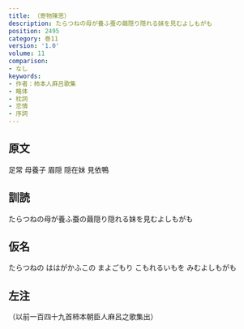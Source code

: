 ```yaml
---
title: （寄物陳思）
description: たらつねの母が養ふ蚕の繭隠り隠れる妹を見むよしもがも
position: 2495
category: 巻11
version: '1.0'
volume: 11
comparison:
- なし
keywords:
- 作者：柿本人麻呂歌集
- 略体
- 枕詞
- 恋情
- 序詞
---
```


## 原文

足常 母養子 眉隠 隠在妹 見依鴨

## 訓読

たらつねの母が養ふ蚕の繭隠り隠れる妹を見むよしもがも

## 仮名

たらつねの ははがかふこの まよごもり こもれるいもを みむよしもがも

## 左注

（以前一百四十九首柿本朝臣人麻呂之歌集出）
